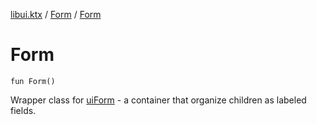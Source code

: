 [libui.ktx](../README.md) / [Form](README.md) / [Form](-form.md)

# Form

`fun Form()`

Wrapper class for [uiForm](../../libui/ui-form.md) - a container that organize children as labeled fields.
